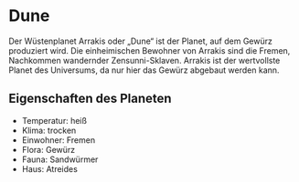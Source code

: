 # Dune

Der Wüstenplanet Arrakis oder „Dune“ ist der Planet, auf dem Gewürz produziert wird. Die einheimischen Bewohner von Arrakis sind die Fremen, Nachkommen wandernder Zensunni-Sklaven. Arrakis ist der wertvollste Planet des Universums, da nur hier das Gewürz abgebaut werden kann.


## Eigenschaften des Planeten

* Temperatur: heiß
* Klima: trocken
* Einwohner: Fremen
* Flora: Gewürz
* Fauna: Sandwürmer
* Haus: Atreides
